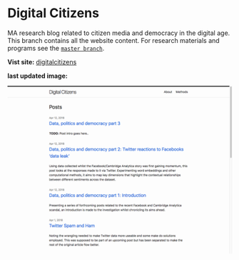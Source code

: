 # Digital Citizens

MA research blog related to citizen media and democracy in the digital age. This branch contains all the website content. For research materials and programs see the [`master branch`](https://github.com/winstonjay/digitalcitizens).

**Vist site:** [digitalcitizens](https://winstonjay.github.io/digitalcitizens/)

**last updated image:**

![hompage](assets/screenshots/latest.png)